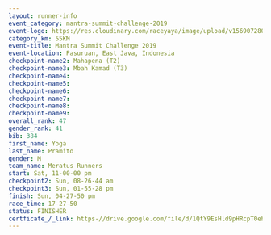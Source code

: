 ```yaml
---
layout: runner-info 
event_category: mantra-summit-challenge-2019 
event-logo: https://res.cloudinary.com/raceyaya/image/upload/v1569072809/logo/mantra-image_segrbx.jpg
category_km: 55KM 
event-title: Mantra Summit Challenge 2019 
event-location: Pasuruan, East Java, Indonesia 
checkpoint-name2: Mahapena (T2) 
checkpoint-name3: Mbah Kamad (T3) 
checkpoint-name4: 
checkpoint-name5: 
checkpoint-name6: 
checkpoint-name7: 
checkpoint-name8: 
checkpoint-name9: 
overall_rank: 47
gender_rank: 41
bib: 384
first_name: Yoga
last_name: Pramito
gender: M
team_name: Meratus Runners
start: Sat, 11-00-00 pm
checkpoint2: Sun, 08-26-44 am
checkpoint3: Sun, 01-55-28 pm
finish: Sun, 04-27-50 pm
race_time: 17-27-50
status: FINISHER
certficate_/_link: https-//drive.google.com/file/d/1QtY9EsHld9pHRcpT0ebrZCk0P9dFODvq/view?usp=sharing
---
```

